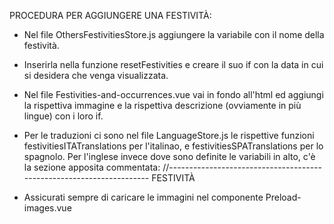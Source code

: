 PROCEDURA PER AGGIUNGERE UNA FESTIVITÀ:

- Nel file OthersFestivitiesStore.js aggiungere la variabile con il nome della festività.

- Inserirla nella funzione resetFestivities e creare il suo if con la data in cui si desidera che venga visualizzata.

- Nel file Festivities-and-occurrences.vue vai in fondo all'html ed aggiungi la rispettiva immagine e la rispettiva descrizione (ovviamente in più lingue) con i loro if.

- Per le traduzioni ci sono nel file LanguageStore.js le rispettive funzioni festivitiesITATranslations per l'italinao, e festivitiesSPATranslations per lo spagnolo. Per l'inglese invece dove sono definite le variabili in alto, c'è la sezione apposita commentata: //--------------------------------------------------------------------- FESTIVITÀ

- Assicurati sempre di caricare le immagini nel componente Preload-images.vue
